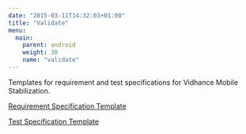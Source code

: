 ```yaml
---
date: "2015-03-11T14:32:03+01:00"
title: "Validate"
menu:
  main:
    parent: android
    weight: 30
    name: "validate"
---
```


Templates for requirement and test specifications for Vidhance Mobile Stabilization.

[Requirement Specification Template](../validate/requirements/)

[Test Specification Template](../validate/tests/)
